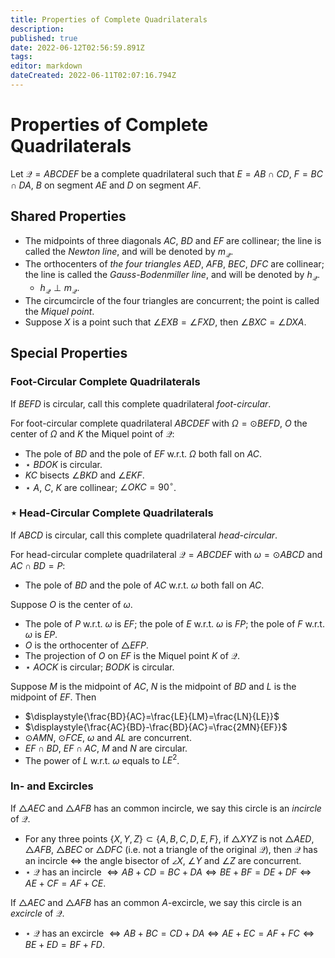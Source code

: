 ```yaml
---
title: Properties of Complete Quadrilaterals
description: 
published: true
date: 2022-06-12T02:56:59.891Z
tags: 
editor: markdown
dateCreated: 2022-06-11T02:07:16.794Z
---
```


# Properties of Complete Quadrilaterals
Let $\mathcal Q=ABCDEF$ be a complete quadrilateral such that $E=AB\cap CD$, $F=BC\cap DA$, $B$ on segment $AE$ and $D$ on segment $AF$.

## Shared Properties
- The midpoints of three diagonals $AC$, $BD$ and $EF$ are collinear; the line is called the *Newton line*, and will be denoted by $m_\mathcal Q$.
- The orthocenters of *the four triangles* $AED$, $AFB$, $BEC$, $DFC$ are collinear; the line is called the *Gauss-Bodenmiller line*, and will be denoted by $h_\mathcal Q$.
  - $h_\mathcal Q\perp m_\mathcal Q$.
- The circumcircle of the four triangles are concurrent; the point is called the *Miquel point*.
- Suppose $X$ is a point such that $\angle EXB=\angle FXD$, then $\angle BXC=\angle DXA$.

## Special Properties

### Foot-Circular Complete Quadrilaterals
If $BEFD$ is circular, call this complete quadrilateral *foot-circular*.

For foot-circular complete quadrilateral $ABCDEF$ with $\Omega=\odot BEFD$, $O$ the center of $\Omega$ and $K$ the Miquel point of $\mathcal Q$:

- The pole of $BD$ and the pole of $EF$ w.r.t. $\Omega$ both fall on $AC$.
- $\star$ $BDOK$ is circular.
- $KC$ bisects $\angle BKD$ and $\angle EKF$.
- $\star$ $A$, $C$, $K$ are collinear; $\angle OKC=90^\circ$.

### $\star$ Head-Circular Complete Quadrilaterals
If $ABCD$ is circular, call this complete quadrilateral *head-circular*.

For head-circular complete quadrilateral $\mathcal Q=ABCDEF$ with $\omega=\odot ABCD$ and $AC\cap BD=P$:

- The pole of $BD$ and the pole of $AC$ w.r.t. $\omega$ both fall on $AC$.

Suppose $O$ is the center of $\omega$.
- The pole of $P$ w.r.t. $\omega$ is $EF$; the pole of $E$ w.r.t. $\omega$ is $FP$; the pole of $F$ w.r.t. $\omega$ is $EP$.
- $O$ is the orthocenter of $\triangle EFP$.
- The projection of $O$ on $EF$ is the Miquel point $K$ of $\mathcal Q$.
- $\star$ $AOCK$ is circular; $BODK$ is circular.

Suppose $M$ is the midpoint of $AC$, $N$ is the midpoint of $BD$ and $L$ is the midpoint of $EF$. Then
- $\displaystyle{\frac{BD}{AC}=\frac{LE}{LM}=\frac{LN}{LE}}$
- $\displaystyle{\frac{AC}{BD}-\frac{BD}{AC}=\frac{2MN}{EF}}$
- $\odot AMN$, $\odot FCE$, $\omega$ and $AL$ are concurrent.
- $EF\cap BD$, $EF\cap AC$, $M$ and $N$ are circular.
- The power of $L$ w.r.t. $\omega$ equals to $LE^2$.

### In- and Excircles
If $\triangle AEC$ and $\triangle AFB$ has an common incircle, we say this circle is an *incircle* of $\mathcal Q$.

- For any three points $\{X,Y,Z\}\subset\{A,B,C,D,E,F\}$, if $\triangle XYZ$ is not $\triangle AED$, $\triangle AFB$, $\triangle BEC$ or $\triangle DFC$ (i.e. not a triangle of the original $\mathcal Q$), then $\mathcal Q$ has an incircle $\iff$ the angle bisector of $\angle X$, $\angle Y$ and $\angle Z$ are concurrent.
- $\star$ $\mathcal Q$ has an incircle $\iff AB+CD=BC+DA\iff BE+BF=DE+DF\iff AE+CF=AF+CE$.

If $\triangle AEC$ and $\triangle AFB$ has an common $A$-excircle, we say this circle is an *excircle* of $\mathcal Q$.

- $\star$ $\mathcal Q$ has an excircle $\iff AB+BC=CD+DA\iff AE+EC=AF+FC\iff BE+ED=BF+FD$.
